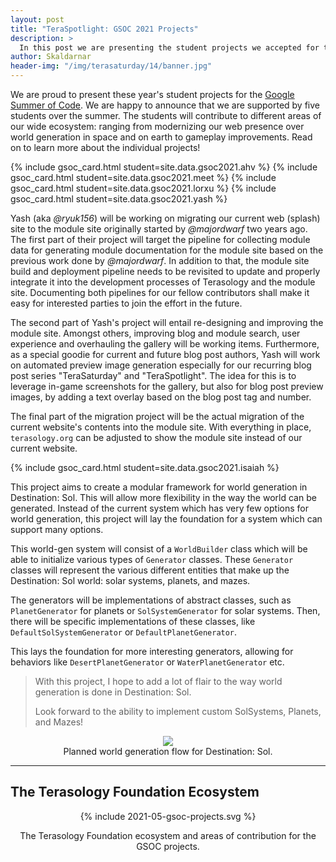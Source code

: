 ```yaml
---
layout: post
title: "TeraSpotlight: GSOC 2021 Projects"
description: >
  In this post we are presenting the student projects we accepted for this year's edition of Google Summer of Code (GSOC).
author: Skaldarnar
header-img: "/img/terasaturday/14/banner.jpg"
---
```


We are proud to present these year's student projects for the [Google Summer of Code].
We are happy to announce that we are supported by five students over the summer.
The students will contribute to different areas of our wide ecosystem: ranging from modernizing our web presence over world generation in space and on earth to gameplay improvements.
Read on to learn more about the individual projects!

<div class="col s12 m12" markdown="1">
  {% include gsoc_card.html student=site.data.gsoc2021.ahv %}
  {% include gsoc_card.html student=site.data.gsoc2021.meet %}
  {% include gsoc_card.html student=site.data.gsoc2021.lorxu %}
  {% include gsoc_card.html student=site.data.gsoc2021.yash %}

  Yash (aka _@ryuk156_) will be working on migrating our current web (splash) site to the module site originally started by _@majordwarf_ two years ago.
  The first part of their project will target the pipeline for collecting module data for generating module documentation for the module site based on the previous work done by _@majordwarf_.
  In addition to that, the module site build and deployment pipeline needs to be revisited to update and properly integrate it into the development processes of Terasology and the module site.
  Documenting both pipelines for our fellow contributors shall make it easy for interested parties to join the effort in the future.

  The second part of Yash's project will entail re-designing and improving the module site.
  Amongst others, improving blog and module search, user experience and overhauling the gallery will be working items.
  Furthermore, as a special goodie for current and future blog post authors, Yash will work on automated preview image generation especially for our recurring blog post series "TeraSaturday" and "TeraSpotlight".
  The idea for this is to leverage in-game screenshots for the gallery, but also for blog post preview images, by adding a text overlay based on the blog post tag and number.

  The final part of the migration project will be the actual migration of the current website's contents into the module site.
  With everything in place, `terasology.org` can be adjusted to show the module site instead of our current website.

  {% include gsoc_card.html student=site.data.gsoc2021.isaiah %}

  This project aims to create a modular framework for world generation in Destination: Sol. 
  This will allow more flexibility in the way the world can be generated.
  Instead of the current system which has very few options for world generation, this project will lay the foundation for a system which can support many options.

  This world-gen system will consist of a `WorldBuilder` class which will be able to initialize various types of `Generator` classes. 
  These `Generator` classes will represent the various different entities that make up the Destination: Sol world: solar systems, planets, and mazes.

  The generators will be implementations of abstract classes, such as `PlanetGenerator` for planets or `SolSystemGenerator` for solar systems.
  Then, there will be specific implementations of these classes, like `DefaultSolSystemGenerator` or `DefaultPlanetGenerator`. 

  This lays the foundation for more interesting generators, allowing for behaviors like `DesertPlanetGenerator` or `WaterPlanetGenerator` etc. 

  > With this project, I hope to add a lot of flair to the way world generation is done in Destination: Sol.
  >
  > Look forward to the ability to implement custom SolSystems, Planets, and Mazes!

  <div align="center">
    <img src="{{ site.baseurl }}/img/2021-05-31-teraspotlight/dest-sol-worldgen.png" />
    <figcaption>Planned world generation flow for Destination: Sol.</figcaption>
  </div>
</div>

---

## The Terasology Foundation Ecosystem

<div align="center">

  {% include 2021-05-gsoc-projects.svg %}

  <figcaption>The Terasology Foundation ecosystem and areas of contribution for the GSOC projects.</figcaption>
</div>

<!-- References -->
[Google Summer of Code]: https://summerofcode.withgoogle.com/